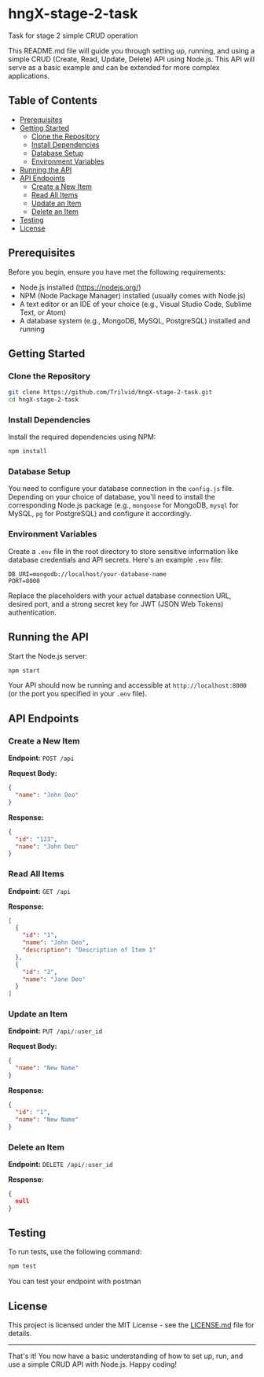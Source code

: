 # hngX-stage-2-task
Task for stage 2 simple CRUD operation

This README.md file will guide you through setting up, running, and using a simple CRUD (Create, Read, Update, Delete) API using Node.js. This API will serve as a basic example and can be extended for more complex applications.

## Table of Contents
- [Prerequisites](#prerequisites)
- [Getting Started](#getting-started)
  - [Clone the Repository](#clone-the-repository)
  - [Install Dependencies](#install-dependencies)
  - [Database Setup](#database-setup)
  - [Environment Variables](#environment-variables)
- [Running the API](#running-the-api)
- [API Endpoints](#api-endpoints)
  - [Create a New Item](#create-a-new-item)
  - [Read All Items](#read-all-items)
  - [Update an Item](#update-an-item)
  - [Delete an Item](#delete-an-item)
- [Testing](#testing)
- [License](#license)

## Prerequisites

Before you begin, ensure you have met the following requirements:
- Node.js installed (https://nodejs.org/)
- NPM (Node Package Manager) installed (usually comes with Node.js)
- A text editor or an IDE of your choice (e.g., Visual Studio Code, Sublime Text, or Atom)
- A database system (e.g., MongoDB, MySQL, PostgreSQL) installed and running

## Getting Started

### Clone the Repository

```bash
git clone https://github.com/Trilvid/hngX-stage-2-task.git
cd hngX-stage-2-task
```

### Install Dependencies

Install the required dependencies using NPM:

```bash
npm install
```

### Database Setup

You need to configure your database connection in the `config.js` file. Depending on your choice of database, you'll need to install the corresponding Node.js package (e.g., `mongoose` for MongoDB, `mysql` for MySQL, `pg` for PostgreSQL) and configure it accordingly.

### Environment Variables

Create a `.env` file in the root directory to store sensitive information like database credentials and API secrets. Here's an example `.env` file:

```env
DB_URI=mongodb://localhost/your-database-name
PORT=8000
```

Replace the placeholders with your actual database connection URL, desired port, and a strong secret key for JWT (JSON Web Tokens) authentication.

## Running the API

Start the Node.js server:

```bash
npm start
```

Your API should now be running and accessible at `http://localhost:8000` (or the port you specified in your `.env` file).

## API Endpoints

### Create a New Item

**Endpoint:** `POST /api`

**Request Body:**
```json
{
  "name": "John Deo"
}
```

**Response:**
```json
{
  "id": "123",
  "name": "John Deo"
}
```

### Read All Items

**Endpoint:** `GET /api`

**Response:**
```json
[
  {
    "id": "1",
    "name": "John Deo",
    "description": "Description of Item 1"
  },
  {
    "id": "2",
    "name": "Jane Deo"
  }
]

```

### Update an Item

**Endpoint:** `PUT /api/:user_id`

**Request Body:**
```json
{
  "name": "New Name"
}
```

**Response:**
```json
{
  "id": "1",
  "name": "New Name"
}
```

### Delete an Item

**Endpoint:** `DELETE /api/:user_id`

**Response:**
```json
{
  null
}
```

## Testing

To run tests, use the following command:

```bash
npm test
```

You can test your endpoint with postman


## License

This project is licensed under the MIT License - see the [LICENSE.md](LICENSE.md) file for details.

---

That's it! You now have a basic understanding of how to set up, run, and use a simple CRUD API with Node.js. Happy coding!
